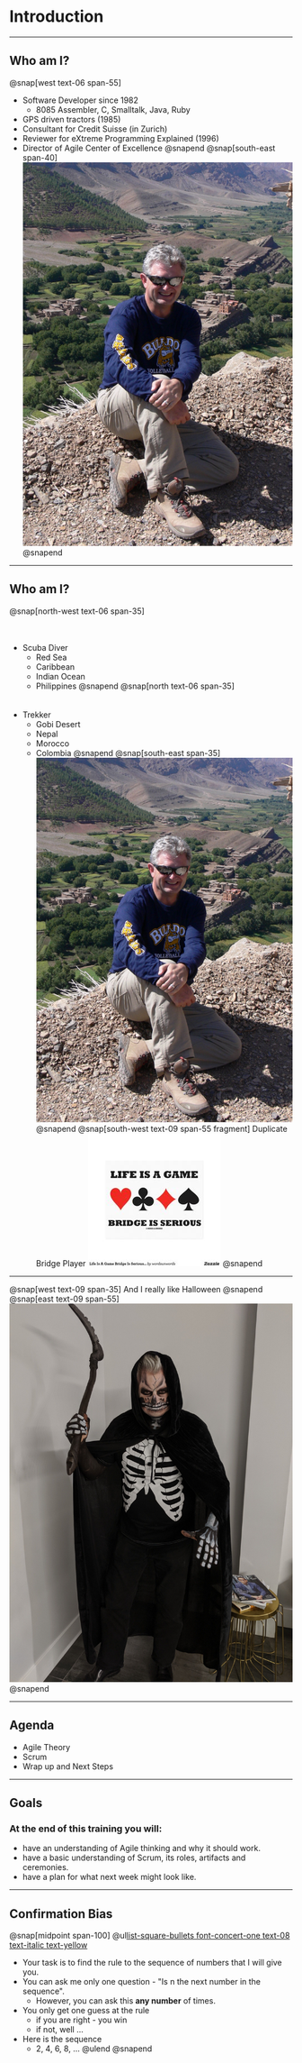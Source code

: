 
# Introduction
---
## Who am I?
@snap[west text-06 span-55]
- Software Developer since 1982
    - 8085 Assembler, C, Smalltalk, Java, Ruby
- GPS driven tractors (1985)
- Consultant for Credit Suisse (in Zurich)
- Reviewer for eXtreme Programming Explained (1996)
- Director of Agile Center of Excellence
@snapend
@snap[south-east span-40]
![Me](assets/img/bio-greg-on-hill.jpg)
@snapend

---
## Who am I?
@snap[north-west text-06 span-35]
<br><br><br>
- Scuba Diver
    - Red Sea
    - Caribbean
    - Indian Ocean
    - Philippines
@snapend
@snap[north text-06 span-35]
<br><br><br>
- Trekker
    - Gobi Desert
    - Nepal
    - Morocco
    - Colombia
@snapend
@snap[south-east span-35]
![Me](assets/img/bio-greg-on-hill.jpg)
@snapend
@snap[south-west text-09 span-55 fragment]
Duplicate Bridge Player
![](assets/img/duplicate-bridge.jpg)
@snapend
---

@snap[west text-09 span-35]
And I really like Halloween
@snapend
@snap[east text-09 span-55]
![Me](assets/img/grim-reaper.jpg)
@snapend

---
## Agenda
- Agile Theory
- Scrum
- Wrap up and Next Steps

---
## Goals
### At the end of this training you will:
- have an understanding of Agile thinking and why it should work.
- have a basic understanding of Scrum, its roles, artifacts and ceremonies.
- have a plan for what next week might look like.

---
## Confirmation Bias
@snap[midpoint span-100]
@ul[list-square-bullets font-concert-one text-08 text-italic text-yellow](true)
- Your task is to find the rule to the sequence of numbers that I will give you.
- You can ask me only one question - "Is n the next number in the sequence".
  - However, you can ask this **any number** of times.
- You only get one guess at the rule
  - if you are right - you win
  - if not, well ...
- Here is the sequence
    - 2, 4, 6, 8, ...
@ulend
@snapend
